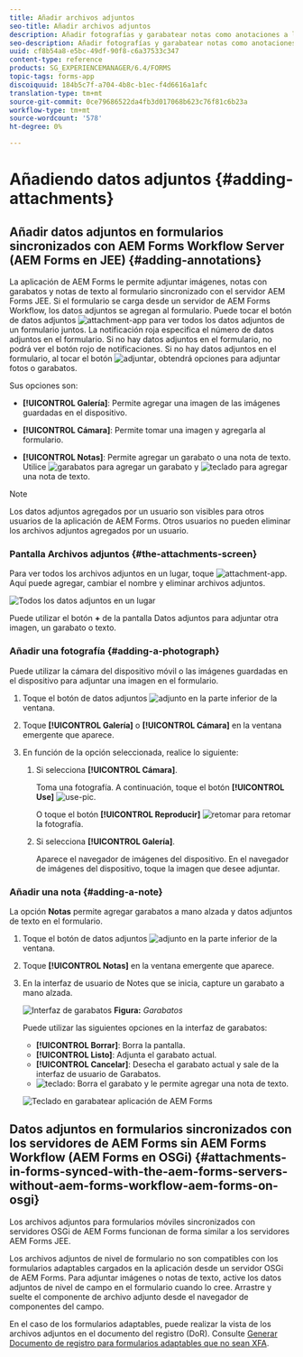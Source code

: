 ```yaml
---
title: Añadir archivos adjuntos
seo-title: Añadir archivos adjuntos
description: Añadir fotografías y garabatear notas como anotaciones a la tarea en la aplicación de AEM Forms
seo-description: Añadir fotografías y garabatear notas como anotaciones a la tarea en la aplicación de AEM Forms
uuid: cf8b54a8-e5bc-49df-90f8-c6a37533c347
content-type: reference
products: SG_EXPERIENCEMANAGER/6.4/FORMS
topic-tags: forms-app
discoiquuid: 184b5c7f-a704-4b8c-b1ec-f4d6616a1afc
translation-type: tm+mt
source-git-commit: 0ce79686522da4fb3d017068b623c76f81c6b23a
workflow-type: tm+mt
source-wordcount: '578'
ht-degree: 0%

---
```



# Añadiendo datos adjuntos {#adding-attachments}

## Añadir datos adjuntos en formularios sincronizados con AEM Forms Workflow Server (AEM Forms en JEE) {#adding-annotations}

La aplicación de AEM Forms le permite adjuntar imágenes, notas con garabatos y notas de texto al formulario sincronizado con el servidor AEM Forms JEE. Si el formulario se carga desde un servidor de AEM Forms Workflow, los datos adjuntos se agregan al formulario. Puede tocar el botón de datos adjuntos ![attachment-app](assets/attachments-app.png) para ver todos los datos adjuntos de un formulario juntos. La notificación roja especifica el número de datos adjuntos en el formulario. Si no hay datos adjuntos en el formulario, no podrá ver el botón rojo de notificaciones. Si no hay datos adjuntos en el formulario, al tocar el botón ![adjuntar](assets/attch.png), obtendrá opciones para adjuntar fotos o garabatos.

Sus opciones son:

* **[!UICONTROL Galería]**: Permite agregar una imagen de las imágenes guardadas en el dispositivo.

* **[!UICONTROL Cámara]**: Permite tomar una imagen y agregarla al formulario.

* **[!UICONTROL Notas]**: Permite agregar un garabato o una nota de texto. Utilice ![garabatos](assets/scribble.png) para agregar un garabato y ![teclado](assets/keyboard.png) para agregar una nota de texto.

>[!NOTE]
>
>Los datos adjuntos agregados por un usuario son visibles para otros usuarios de la aplicación de AEM Forms. Otros usuarios no pueden eliminar los archivos adjuntos agregados por un usuario.


### Pantalla Archivos adjuntos {#the-attachments-screen}

Para ver todos los archivos adjuntos en un lugar, toque ![attachment-app](assets/attachments-app.png). Aquí puede agregar, cambiar el nombre y eliminar archivos adjuntos.

![Todos los datos adjuntos en un lugar](assets/attachments-screen.png)

Puede utilizar el botón **+** de la pantalla Datos adjuntos para adjuntar otra imagen, un garabato o texto.

### Añadir una fotografía {#adding-a-photograph}

Puede utilizar la cámara del dispositivo móvil o las imágenes guardadas en el dispositivo para adjuntar una imagen en el formulario.

1. Toque el botón de datos adjuntos ![adjunto](assets/attch.png) en la parte inferior de la ventana.
1. Toque **[!UICONTROL Galería]** o **[!UICONTROL Cámara]** en la ventana emergente que aparece.
1. En función de la opción seleccionada, realice lo siguiente:

   1. Si selecciona **[!UICONTROL Cámara]**.

      Toma una fotografía. A continuación, toque el botón **[!UICONTROL Use]** ![use-pic](assets/use-pic.png).

      O toque el botón **[!UICONTROL Reproducir]** ![retomar](assets/retake.png) para retomar la fotografía.

   1. Si selecciona **[!UICONTROL Galería]**.

      Aparece el navegador de imágenes del dispositivo. En el navegador de imágenes del dispositivo, toque la imagen que desee adjuntar.

### Añadir una nota {#adding-a-note}

La opción **Notas** permite agregar garabatos a mano alzada y datos adjuntos de texto en el formulario.

1. Toque el botón de datos adjuntos ![adjunto](assets/attch.png) en la parte inferior de la ventana.
1. Toque **[!UICONTROL Notas]** en la ventana emergente que aparece.
1. En la interfaz de usuario de Notes que se inicia, capture un garabato a mano alzada.

   ![Interfaz de garabatos](assets/scribble-ui.png)
   **Figura:** *Garabatos*

   Puede utilizar las siguientes opciones en la interfaz de garabatos:

   * **[!UICONTROL Borrar]**: Borra la pantalla.
   * **[!UICONTROL Listo]**: Adjunta el garabato actual.
   * **[!UICONTROL Cancelar]**: Desecha el garabato actual y sale de la interfaz de usuario de Garabatos.
   * ![teclado](assets/keyboard.png): Borra el garabato y le permite agregar una nota de texto.

   ![Teclado en garabatear aplicación de AEM Forms](assets/keyboard-inapp.png)

## Datos adjuntos en formularios sincronizados con los servidores de AEM Forms sin AEM Forms Workflow (AEM Forms en OSGi) {#attachments-in-forms-synced-with-the-aem-forms-servers-without-aem-forms-workflow-aem-forms-on-osgi}

Los archivos adjuntos para formularios móviles sincronizados con servidores OSGi de AEM Forms funcionan de forma similar a los servidores AEM Forms JEE.

Los archivos adjuntos de nivel de formulario no son compatibles con los formularios adaptables cargados en la aplicación desde un servidor OSGi de AEM Forms. Para adjuntar imágenes o notas de texto, active los datos adjuntos de nivel de campo en el formulario cuando lo cree. Arrastre y suelte el componente de archivo adjunto desde el navegador de componentes del campo.

En el caso de los formularios adaptables, puede realizar la vista de los archivos adjuntos en el documento del registro (DoR). Consulte [Generar Documento de registro para formularios adaptables que no sean XFA](/help/forms/using/generate-document-of-record-for-non-xfa-based-adaptive-forms.md).

